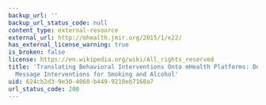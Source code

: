 ```yaml
---
backup_url: ''
backup_url_status_code: null
content_type: external-resource
external_url: http://mhealth.jmir.org/2015/1/e22/
has_external_license_warning: true
is_broken: false
license: https://en.wikipedia.org/wiki/All_rights_reserved
title: 'Translating Behavioral Interventions Onto mHealth Platforms: Developing Text
  Message Interventions for Smoking and Alcohol'
uid: 624cb2d3-9e30-4060-b449-9210eb7168a7
url_status_code: 200
---
```

